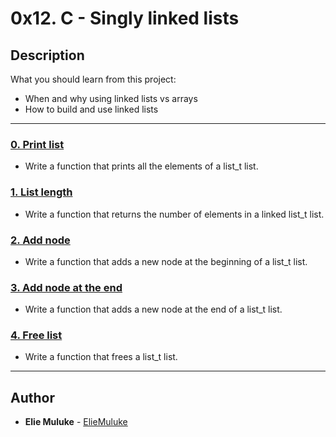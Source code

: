 # 0x12. C - Singly linked lists

## Description
What you should learn from this project:

* When and why using linked lists vs arrays
* How to build and use linked lists

---

### [0. Print list](./0-print_list.c)
* Write a function that prints all the elements of a list_t list.

### [1. List length](./1-list_len.c)
* Write a function that returns the number of elements in a linked list_t list.

### [2. Add node](./2-add_node.c)
* Write a function that adds a new node at the beginning of a list_t list.

### [3. Add node at the end](./3-add_node_end.c)
* Write a function that adds a new node at the end of a list_t list.

### [4. Free list](./4-free_list.c)
* Write a function that frees a list_t list.

---

## Author
* **Elie Muluke** - [ElieMuluke](https://github.com/ElieMuluke)
